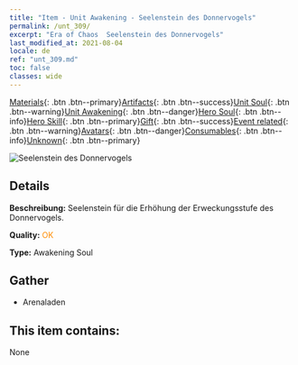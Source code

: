 ```yaml
---
title: "Item - Unit Awakening - Seelenstein des Donnervogels"
permalink: /unt_309/
excerpt: "Era of Chaos  Seelenstein des Donnervogels"
last_modified_at: 2021-08-04
locale: de
ref: "unt_309.md"
toc: false
classes: wide
---
```

 [Materials](/ItemsDE/){: .btn .btn--primary}[Artifacts](/ItemsDE/Artifacts/){: .btn .btn--success}[Unit Soul](/ItemsDE/UnitSoul/){: .btn .btn--warning}[Unit Awakening](/ItemsDE/UnitAwakening/){: .btn .btn--danger}[Hero Soul](/ItemsDE/HeroSoul/){: .btn .btn--info}[Hero Skill](/ItemsDE/HeroSkill/){: .btn .btn--primary}[Gift](/ItemsDE/Gift/){: .btn .btn--success}[Event related](/ItemsDE/Events/){: .btn .btn--warning}[Avatars](/ItemsDE/Avatars/){: .btn .btn--danger}[Consumables](/ItemsDE/Consumables/){: .btn .btn--info}[Unknown](/ItemsDE/Unknown/){: .btn .btn--primary}

 ![Seelenstein des Donnervogels](/images/u/tia_leiniao.jpg)

## Details
 **Beschreibung:** Seelenstein für die Erhöhung der Erweckungsstufe des Donnervogels.

 **Quality:** <span style="color: #FF8C00">OK</span>

 **Type:** Awakening Soul

## Gather

*    Arenaladen 

## This item contains:

  None


